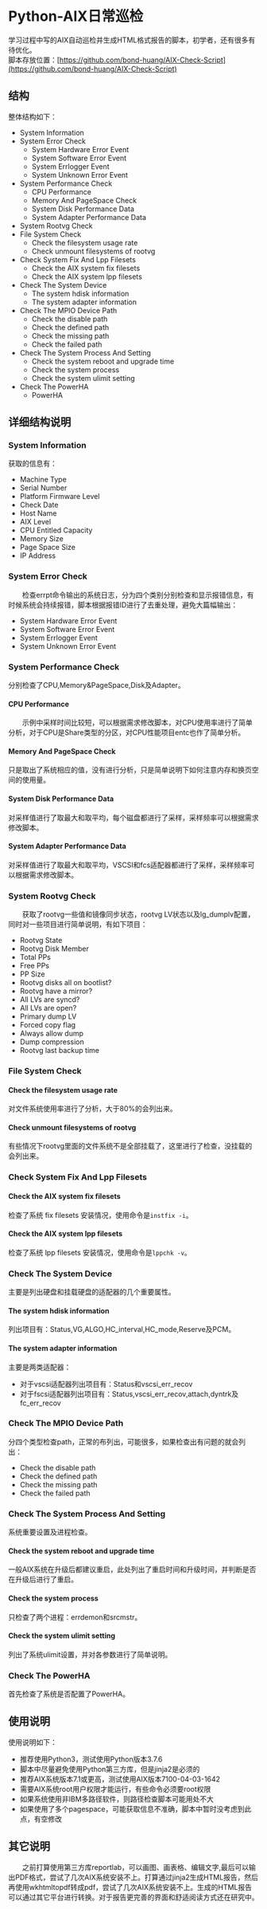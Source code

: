 # Python-AIX日常巡检
学习过程中写的AIX自动巡检并生成HTML格式报告的脚本，初学者，还有很多有待优化。        
脚本存放位置：[https://github.com/bond-huang/AIX-Check-Script](https://github.com/bond-huang/AIX-Check-Script)
## 结构
整体结构如下：
- System Information
- System Error Check
  - System Hardware Error Event
  - System Software Error Event
  - System Errlogger Event
  - System Unknown Error Event
- System Performance Check
  - CPU Performance
  - Memory And PageSpace Check
  - System Disk Performance Data
  - System Adapter Performance Data
- System Rootvg Check
- File System Check
  - Check the filesystem usage rate
  - Check unmount filesystems of rootvg
- Check System Fix And Lpp Filesets
  - Check the AIX system fix filesets
  - Check the AIX system lpp filesets
- Check The System Device
  - The system hdisk information
  - The system adapter information
- Check The MPIO Device Path
  - Check the disable path
  - Check the defined path
  - Check the missing path
  - Check the failed path
- Check The System Process And Setting
  - Check the system reboot and upgrade time
  - Check the system process
  - Check the system ulimit setting
- Check The PowerHA
  - PowerHA 

## 详细结构说明
### System Information
获取的信息有：
- Machine Type
- Serial Number
- Platform Firmware Level
- Check Date
- Host Name
- AIX Level
- CPU Entitled Capacity
- Memory Size
- Page Space Size
- IP Address

### System Error Check
&#8195;&#8195;检查errpt命令输出的系统日志，分为四个类别分别检查和显示报错信息，有时候系统会持续报错，脚本根据报错ID进行了去重处理，避免大篇幅输出：
- System Hardware Error Event
- System Software Error Event
- System Errlogger Event
- System Unknown Error Event

### System Performance Check
分别检查了CPU,Memory&PageSpace,Disk及Adapter。
#### CPU Performance
&#8195;&#8195;示例中采样时间比较短，可以根据需求修改脚本，对CPU使用率进行了简单分析，对于CPU是Share类型的分区，对CPU性能项目entc也作了简单分析。
#### Memory And PageSpace Check
只是取出了系统相应的值，没有进行分析，只是简单说明下如何注意内存和换页空间的使用量。
#### System Disk Performance Data
对采样值进行了取最大和取平均，每个磁盘都进行了采样，采样频率可以根据需求修改脚本。
#### System Adapter Performance Data
对采样值进行了取最大和取平均，VSCSI和fcs适配器都进行了采样，采样频率可以根据需求修改脚本。

### System Rootvg Check
&#8195;&#8195;获取了rootvg一些值和镜像同步状态，rootvg LV状态以及lg_dumplv配置，同时对一些项目进行简单说明，有如下项目：
- Rootvg State
- Rootvg Disk Member
- Total PPs
- Free PPs
- PP Size
- Rootvg disks all on bootlist?
- Rootvg have a mirror?
- All LVs are syncd?
- All LVs are open?
- Primary dump LV
- Forced copy flag
- Always allow dump
- Dump compression
- Rootvg last backup time

### File System Check
#### Check the filesystem usage rate
对文件系统使用率进行了分析，大于80%的会列出来。
#### Check unmount filesystems of rootvg
有些情况下rootvg里面的文件系统不是全部挂载了，这里进行了检查，没挂载的会列出来。

### Check System Fix And Lpp Filesets
#### Check the AIX system fix filesets
检查了系统 fix filesets 安装情况，使用命令是`instfix -i`。
#### Check the AIX system lpp filesets
检查了系统 lpp filesets 安装情况，使用命令是`lppchk -v`。

### Check The System Device
主要是列出硬盘和挂载硬盘的适配器的几个重要属性。
#### The system hdisk information
列出项目有：Status,VG,ALGO,HC_interval,HC_mode,Reserve及PCM。
#### The system adapter information
主要是两类适配器：
- 对于vscsi适配器列出项目有：Status和vscsi_err_recov      
- 对于fscsi适配器列出项目有：Status,vscsi_err_recov,attach,dyntrk及fc_err_recov

### Check The MPIO Device Path
分四个类型检查path，正常的布列出，可能很多，如果检查出有问题的就会列出：
- Check the disable path
- Check the defined path
- Check the missing path
- Check the failed path

### Check The System Process And Setting
系统重要设置及进程检查。
#### Check the system reboot and upgrade time
一般AIX系统在升级后都建议重启，此处列出了重启时间和升级时间，并判断是否在升级后进行了重启。
#### Check the system process
只检查了两个进程：errdemon和srcmstr。
#### Check the system ulimit setting
列出了系统ulimit设置，并对各参数进行了简单说明。

### Check The PowerHA
首先检查了系统是否配置了PowerHA。

## 使用说明
使用说明如下：
- 推荐使用Python3，测试使用Python版本3.7.6
- 脚本中尽量避免使用Python第三方库，但是jinja2是必须的
- 推荐AIX系统版本7.1或更高，测试使用AIX版本7100-04-03-1642
- 需要AIX系统root用户权限才能运行，有些命令必须要root权限
- 如果系统使用非IBM多路径软件，则路径检查脚本可能用处不大
- 如果使用了多个pagespace，可能获取信息不准确，脚本中暂时没考虑到此点，有空修改

## 其它说明
&#8195;&#8195;之前打算使用第三方库reportlab，可以画图、画表格、编辑文字,最后可以输出PDF格式，尝试了几次AIX系统安装不上。打算通过jinja2生成HTML报告，然后再使用wkhtmltopdf转成pdf，尝试了几次AIX系统安装不上。生成的HTML报告可以通过其它平台进行转换。对于报告更完善的界面和舒适阅读方式还在研究中。
